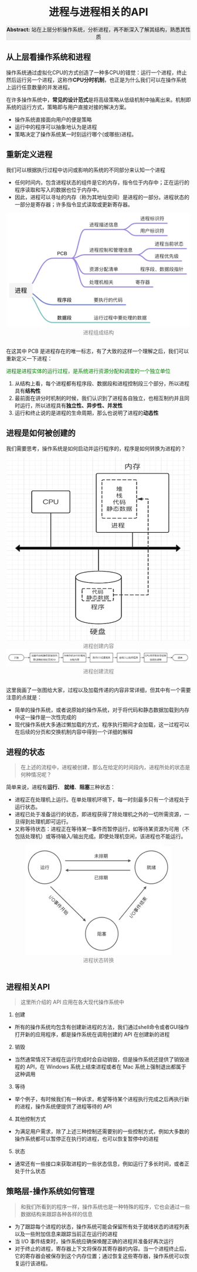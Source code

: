
<div align=center><h1>进程与进程相关的API</h1></div>
<div align=center style="background:#eaeaea"><strong>Abstract:</strong> 站在上层分析操作系统，分析进程，再不断深入了解其结构，熟悉其性质</div>

## 从上层看操作系统和进程

操作系统通过虚拟化CPU的方式创造了一种多CPU的错觉：运行一个进程，终止然后运行另一个进程，这称作**CPU分时机制**，也正是为什么我们可以在操作系统上运行任意数量的并发进程。

在许多操作系统中，**常见的设计范式**是将高级策略从低级机制中抽离出来。机制即系统的运行方式，策略即与用户直接对接的解决方案。
- 操作系统直接面向用户的便是策略
- 运行中的程序可以抽象地认为是进程
- 策略决定了操作系统某一时刻运行哪个(或哪些)进程。

## 重新定义进程

我们可以根据执行过程中访问或影响的系统的不同部分来认知一个进程
- 任何时间内，包含进程状态的组件是它的内存，指令位于内存中；正在运行的程序读取和写入的数据也位于内存中。
- 因此，进程可以寻址的内存（称为其地址空间）是进程的一部分。进程状态的一部分是寄存器；许多指令显式读取或更新寄存器。

<div>
    <div align=center>
        <img src="./img/process_structure.png" width=500/><br/>
        <font color=grey>进程组成结构</font>
    </div>
</div>
<br/>

在这其中 PCB 是进程存在的唯一标志，有了大致的这样一个理解之后，我们可以重新定义一下进程：

<font color=green>进程是进程实体的运行过程，是系统进行资源分配和调度的一个独立单位</font>
1. 从结构上看，每个进程都有程序段、数据段和进程控制段三个部分，所以进程具有**结构性**
2. 最前面在讲分时机制的时候，我们认识到了进程各自独立，也相互制约并且同时运行，所以进程具有**独立性、异步性、并发性**
3. 运行和终止说的是进程的生命周期，那么也说明了进程的**动态性**

## 进程是如何被创建的
我们需要思考，操作系统是如何启动并运行程序的，程序是如何转换为进程的？

<div>
    <div align=center>
        <img src="./img/process_creation.png" width=500 height=500/><br/>
        <font color=grey>进程创建内容</font>
    </div>
    <div align=center>
        <img src="./img/process_createtion_procedure.png"/><br/>
        <font color=grey>进程创建流程</font>
    </div>
</div>
<br/>

这里我画了一张图给大家，过程以及加载传递的内容非常详细，但其中有一个需要注意的点就是：
- 简单的操作系统，或者说原始的操作系统，对于将代码和静态数据加载到内存中这一操作是一次性完成的
- 现代操作系统大多通过懒加载的方式，程序执行期间才会加载，这一过程可以在后续的分页和交换机制内容中得到一个详细的解释

## 进程的状态
> 在上述的流程中，进程被创建，那么在给定的时间段内，进程所处的状态是何种情况呢？

简单来说，进程有**运行**、 **就绪**、**阻塞**三种状态：
- 进程正在处理机上运行。在单处理机环境下，每一时刻最多只有一个进程处于运行状态。
- 进程已处于准备运行的状态，即进程获得了除处理机之外的一切所需资源，一旦得到处理机即可运行。
- 又称等待状态：进程正在等待某一事件而暂停运行，如等待某资源为可用（不包括处理机）或等待输入/输出完成。即使处理机空闲，该进程也不能运行。

<div>
    <div align=center>
        <img src="./img/process_status.png" width=400/><br/>
        <font color=grey>进程状态转换</font>
    </div>
</div>
<br/>

## 进程相关API
> 这里所介绍的 API 应用在各大现代操作系统中

1. 创建
- 所有的操作系统均包含有创建新进程的方法，我们通过shell命令或者GUI操作打开新的应用程序，都是操作系统在调用创建的 API 在创建新的进程
2. 销毁
- 当然通常情况下进程在运行完成时会自动销毁，但是操作系统还提供了销毁进程的 API，在 Windows 系统上结束进程或者在 Mac 系统上强制退出都属于这种调用
3. 等待
- 举个例子，有时候我们有一种诉求，希望等待某个进程执行完成之后再执行新的进程，操作系统便提供了进程等待的 API
4. 其他控制方式
- 为满足用户需求，除了上述三种控制还需要别的一些控制方式，例如大多数的操作系统都可以暂停正在执行的进程，也可以恢复暂停中的进程
5. 状态
- 通常还有一些接口来获取进程的一些状态信息，例如运行了多长时间，或者正处于什么状态

## 策略层-操作系统如何管理
> 和我们所看到的程序一样，操作系统也是一种特殊的程序，它也会通过一些数据结构来跟踪各种各样的信息
- 为了跟踪每个进程的状态，操作系统可能会保留所有处于就绪状态的进程列表以及一些附加信息来跟踪当前正在运行的进程
- 当 I/O 事件结束时，操作系统应确保唤醒正确的进程并准备好再次运行
- 对于终止的进程，寄存器上下文将保存其寄存器的内容。当一个进程终止后，它的寄存器会被保存到这个内存位置；通过恢复这些寄存器，操作系统可以恢复运行该进程。